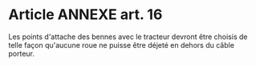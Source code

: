# Article ANNEXE art. 16

Les points d'attache des bennes avec le tracteur devront être choisis de telle façon qu'aucune roue ne puisse être déjeté en dehors du câble porteur.
